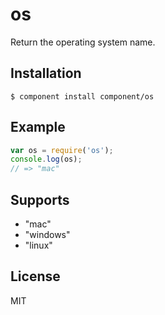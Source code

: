 
# os

  Return the operating system name.

## Installation

    $ component install component/os

## Example

```js
var os = require('os');
console.log(os);
// => "mac"
```

## Supports

  - "mac"
  - "windows"
  - "linux"

## License

  MIT
